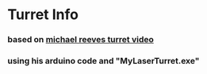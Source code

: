 # Turret Info

### based on <a href="https://www.youtube.com/watch?v=Q8zC3-ZQFJI" target="_blank">michael reeves turret video</a><br>

### using his arduino code and "MyLaserTurret.exe"
